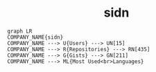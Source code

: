 <h1 align="center">sidn</h1>

```mermaid
graph LR
COMPANY_NAME{sidn}
COMPANY_NAME ---> U{Users} ---> UN[15]
COMPANY_NAME ---> R{Repositories} ---> RN[435]
COMPANY_NAME ---> G{Gists} ---> GN[211]
COMPANY_NAME ---> ML{Most Used<br>Languages}
```
